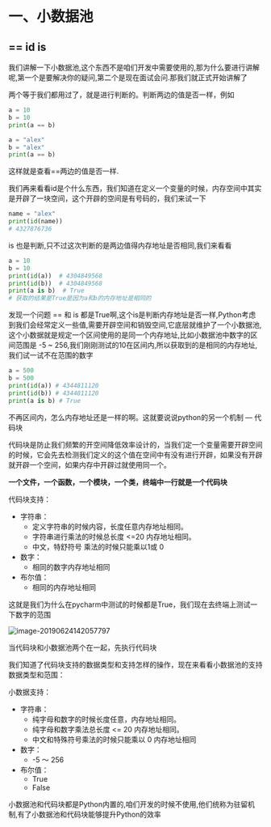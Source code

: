 # 一、小数据池

## ==  id is

我们讲解一下小数据池,这个东西不是咱们开发中需要使用的,那为什么要进行讲解呢,第一个是要解决你的疑问,第二个是现在面试会问.那我们就正式开始讲解了

两个等于我们都用过了，就是进行判断的。判断两边的值是否一样，例如

```python
a = 10
b = 10
print(a == b) 

a = "alex"
b = "alex"
print(a == b)
```

这样就是查看==两边的值是否一样.

我们再来看看id是个什么东西，我们知道在定义一个变量的时候，内存空间中其实是开辟了一块空间，这个开辟的空间是有号码的，我们来试一下

```python
name = "alex"
print(id(name))  
# 4327876736
```

is 也是判断,只不过这次判断的是两边值得内存地址是否相同,我们来看看

```python
a = 10
b = 10
print(id(a))  # 4304849568
print(id(b))  # 4304849568
print(a is b)  # True
# 获取的结果是True是因为a和b的内存地址是相同的
```

发现一个问题 == 和 is 都是True啊,这个is是判断内存地址是否一样,Python考虑到我们会经常定义一些值,需要开辟空间和销毁空间,它底层就维护了一个小数据池,这个小数据就是规定一个区间使用的是同一个内存地址,比如小数据池中数字的区间范围是 -5 ~ 256,我们刚刚测试的10在区间内,所以获取到的是相同的内存地址,我们试一试不在范围的数字

```python
a = 500
b = 500
print(id(a)) # 4344811120
print(id(b)) # 4344811120
print(a is b) # True
```

不再区间内，怎么内存地址还是一样的啊。这就要说说python的另一个机制 — 代码块

代码块是防止我们频繁的开空间降低效率设计的，当我们定一个变量需要开辟空间的时候，它会先去检测我们定义的这个值在空间中有没有进行开辟，如果没有开辟就开辟一个空间，如果内存中开辟过就使用同一个。

**一个文件，一个函数，一个模块，一个类，终端中一行就是一个代码块**

代码块支持：

- 字符串：
  - 定义字符串的时候内容，长度任意内存地址相同。
  - 字符串进行乘法的时候总长度 <=20 内存地址相同。
  - 中文，特舒符号 乘法的时候只能乘以1或 0
- 数字：
  - 相同的数字内存地址相同
- 布尔值：
  - 相同的内存地址相同

这就是我们为什么在pycharm中测试的时候都是True，我们现在去终端上测试一下数字的范围

![image-20190624142057797](/Users/meet/gitbook/assets/image-20190624142057797.png)

当代码块和小数据池两个在一起，先执行代码块

我们知道了代码块支持的数据类型和支持怎样的操作，现在来看看小数据池的支持数据类型和范围：

小数据支持：

- 字符串：
  - 纯字母和数字的时候长度任意，内存地址相同。
  - 纯字母和数字乘法总长度 <= 20 内存地址相同。
  - 中文和特殊符号乘法的时候只能乘以 0 内存地址相同
- 数字：
  - -5 ～ 256 
- 布尔值：
  - True
  - False



小数据池和代码块都是Python内置的,咱们开发的时候不使用,他们统称为驻留机制,有了小数据池和代码块能够提升Python的效率